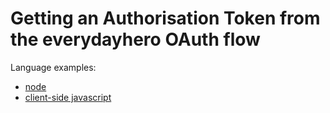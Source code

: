 # Getting an Authorisation Token from the everydayhero OAuth flow

Language examples:

* [node](https://github.com/everydayhero/oauth-examples/tree/master/node)
* [client-side javascript](https://github.com/everydayhero/oauth-examples/tree/master/client-side-javascript)
